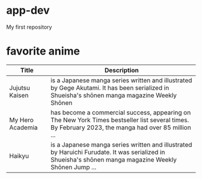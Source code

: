 # app-dev
My first repository
# favorite anime
| Title      | Description |
| ----------- | ----------- |
| Jujutsu Kaisen      | is a Japanese manga series written and illustrated by Gege Akutami. It has been serialized in Shueisha's shōnen manga magazine Weekly Shōnen       |
| My Hero Academia   | has become a commercial success, appearing on The New York Times bestseller list several times. By February 2023, the manga had over 85 million ...        |
| Haikyu      |  is a Japanese manga series written and illustrated by Haruichi Furudate. It was serialized in Shueisha's shōnen manga magazine Weekly Shōnen Jump ...       |
